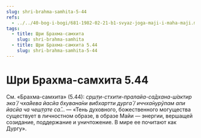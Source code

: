 ```yaml
---
slug: shri-brahma-samhita-5-44
refs:
  - ../../40-bog-i-bogi/681-1982-02-21-b1-svyaz-joga-maji-i-maha-maji.md
tags:
  - title: Шри Брахма-самхита
    slug: shri-brahma-samhita
  - title: Шри Брахма-самхита 5.44
    slug: shri-brahma-samhita-5-44
---
```


# Шри Брахма-самхита 5.44

См. «Брахма-самхита» (5.44): *ср̣ш̣т̣и-стхити-пралайа-са̄дхана-ш́актир эка̄ / чха̄йева йасйа бхувана̄ни вибхартти дурга̄ / иччха̄нурӯпам апи йасйа ча чеш̣т̣ате са̄*… — «Тень духовного, божественного могущества существует в личностном образе, в образе Майи — энергии, вершащей созидание, поддержание и уничтожение. В мире ее почитают как Дургу».


